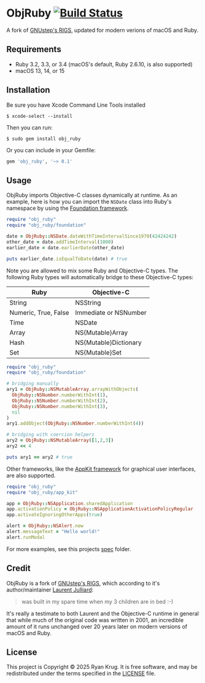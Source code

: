 # ObjRuby [![Build Status](https://github.com/keegnotrub/obj-ruby/actions/workflows/ci.yml/badge.svg?branch=main)](https://github.com/keegnotrub/obj-ruby/actions?query=workflow%3Aci+branch%3Amain)

A fork of [GNUstep's RIGS](https://github.com/gnustep/libs-ruby), updated for modern verions of macOS and Ruby.

## Requirements

- Ruby 3.2, 3.3, or 3.4 (macOS's default, Ruby 2.6.10, is also supported)
- macOS 13, 14, or 15

## Installation

Be sure you have Xcode Command Line Tools installed

    $ xcode-select --install

Then you can run: 

    $ sudo gem install obj_ruby

Or you can include in your Gemfile:

```ruby
gem 'obj_ruby', '~> 0.1'
```

## Usage

ObjRuby imports Objective-C classes dynamically at runtime. As an example, here is how you can import the `NSDate` class into Ruby's namespace by using the [Foundation framework](https://developer.apple.com/documentation/foundation?language=objc).

``` ruby
require "obj_ruby"
require "obj_ruby/foundation"

date = ObjRuby::NSDate.dateWithTimeIntervalSince1970(42424242)
other_date = date.addTimeInterval(1000)
earlier_date = date.earlierDate(other_date)

puts earlier_date.isEqualToDate(date) # true
```

Note you are allowed to mix some Ruby and Objective-C types. The following Ruby types will automatically bridge to these Objective-C types:

| Ruby                 | Objective-C            |
| -------------------- | ---------------------- |
| String               | NSString               |
| Numeric, True, False | Immediate or NSNumber  |
| Time                 | NSDate                 |
| Array                | NS{Mutable}Array       |
| Hash                 | NS{Mutable}Dictionary  |
| Set                  | NS{Mutable}Set         |

``` ruby
require "obj_ruby"
require "obj_ruby/foundation"

# bridging manually
ary1 = ObjRuby::NSMutableArray.arrayWithObjects(
  ObjRuby::NSNumber.numberWithInt(1),
  ObjRuby::NSNumber.numberWithInt(2),
  ObjRuby::NSNumber.numberWithInt(3),
  nil
)
ary1.addObject(ObjRuby::NSNumber.numberWithInt(4))

# bridging with coercion helpers
ary2 = ObjRuby::NSMutableArray([1,2,3])
ary2 << 4

puts ary1 == ary2 # true
```

Other frameworks, like the [AppKit framework](https://developer.apple.com/documentation/appkit?language=objc) for graphical user interfaces, are also supported.

``` ruby
require "obj_ruby"
require "obj_ruby/app_kit"

app = ObjRuby::NSApplication.sharedApplication
app.activationPolicy = ObjRuby::NSApplicationActivationPolicyRegular
app.activateIgnoringOtherApps(true)

alert = ObjRuby::NSAlert.new
alert.messageText = "Hello world!"
alert.runModal
```

For more examples, see this projects [spec](https://github.com/keegnotrub/obj-ruby/tree/main/spec) folder.

## Credit

ObjRuby is a fork of [GNUstep's RIGS](https://github.com/gnustep/libs-ruby), which according to it's author/maintainer [Laurent Julliard](https://github.com/ljulliar):

>  was built in my spare time when my 3 children are in bed :-)

It's really a testimate to both Laurent and the Objective-C runtime in general that while much of the original code was written in 2001, an incredible amount of it runs unchanged over 20 years later on modern versions of macOS and Ruby.

## License

This project is Copyright © 2025 Ryan Krug. It is free software, and may be redistributed under the terms specified in the [LICENSE](https://github.com/keegnotrub/obj-ruby/blob/main/LICENSE) file.
